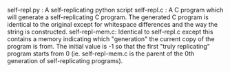 self-repl.py   : A self-replicating python script
self-repl.c    : A C program which will generate a self-replicating C
                 program. The generated C program is identical to the
                 original except for whitespace differences and the way the
                 string is constructed.
self-repl-mem.c: Identical to self-repl.c except this contains a memory
                 indicating which "generation" the current copy of the
                 program is from. The initial value is -1 so that the first
                 "truly replicating" program starts from 0 (ie.
                 self-repl-mem.c is the parent of the 0th generation of
                 self-replicating programs).

